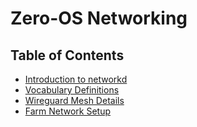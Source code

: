<h1> Zero-OS Networking </h1>

<h2> Table of Contents </h2>

- [Introduction to networkd](./introduction.md)
- [Vocabulary Definitions](./definitions.md)
- [Wireguard Mesh Details](./mesh.md)
- [Farm Network Setup](./setup_farm_network.md)